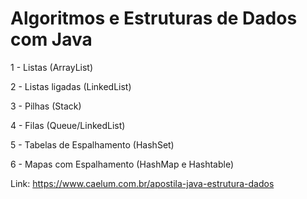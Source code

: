 Algoritmos e Estruturas de Dados com Java
===

1 - Listas                  (ArrayList)

2 - Listas ligadas          (LinkedList)

3 - Pilhas                  (Stack)

4 - Filas                   (Queue/LinkedList)

5 - Tabelas de Espalhamento (HashSet)

6 - Mapas com Espalhamento  (HashMap e Hashtable)


Link: https://www.caelum.com.br/apostila-java-estrutura-dados
